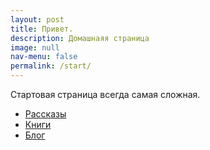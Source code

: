 ```yaml
---
layout: post
title: Привет.
description: Домашнаяя страница
image: null
nav-menu: false
permalink: /start/
---
```


Стартовая страница всегда самая сложная.

* [Рассказы](stories/)
* [Книги](books/)
* [Блог](/posts/)

